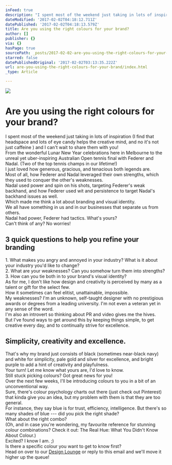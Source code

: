 ```yaml
---
inFeed: true
description: "I spent most of the weekend just taking in lots of inspiration (I find that headspace and lots of eye candy\_helps the creative mind, and no it's not just caffeine\_\_) and I can't wait to share them with you!From the wonderful Lunar New Year celebrations here in Melbourne to the unreal yet uber-inspiring Australian Open tennis final with Federer and Nadal. (Two of the top tennis champs\_in our lifetime!)I just loved how generous, gracious, and tenacious both legends are.\_Most of all, how Federer and Nadal leveraged their own strengths, which they used to conquer the other’s weaknesses.Nadal used power and spin on his shots, targeting Federer’s weak backhand, and how Federer used wit and persistence to target Nadal’s backhand issues as well.Which made me think a lot about branding and visual identity.We all have something in us and in our businesses that separate us from others.\_Nadal had power, Federer had tactics. What's yours?Can't think of any? No worries!"
dateModified: '2017-02-02T04:18:12.711Z'
datePublished: '2017-02-02T04:18:13.579Z'
title: Are you using the right colours for your brand?
author: []
publisher: {}
via: {}
hasPage: true
sourcePath: _posts/2017-02-02-are-you-using-the-right-colours-for-your-brand.md
starred: false
datePublishedOriginal: '2017-02-02T03:13:35.222Z'
url: are-you-using-the-right-colours-for-your-brand/index.html
_type: Article

---
```

![](https://the-grid-user-content.s3-us-west-2.amazonaws.com/90a0f7f5-6d52-46c1-9a5a-e1637e886589.jpg)

# Are you using the right colours for your brand?

I spent most of the weekend just taking in lots of inspiration (I find that headspace and lots of eye candy helps the creative mind, and no it's not just caffeine  ) and I can't wait to share them with you!  
From the wonderful Lunar New Year celebrations here in Melbourne to the unreal yet uber-inspiring Australian Open tennis final with Federer and Nadal. (Two of the top tennis champs in our lifetime!)  
I just loved how generous, gracious, and tenacious both legends are.   
Most of all, how Federer and Nadal leveraged their own strengths, which they used to conquer the other's weaknesses.  
Nadal used power and spin on his shots, targeting Federer's weak backhand, and how Federer used wit and persistence to target Nadal's backhand issues as well.  
Which made me think a lot about branding and visual identity.  
We all have something in us and in our businesses that separate us from others.   
Nadal had power, Federer had tactics. What's yours?  
Can't think of any? No worries!  

## 3 quick questions to help you refine your branding

1\. What makes you angry and annoyed in your industry? What is it about your industry you'd like to change?   
2\. What are your weaknesses? Can you somehow turn them into strengths?  
3\. How can you tie both in to your brand's visual identity?  
As for me, I don't like how design and creativity is perceived by many as a talent or gift for the select few.  
How it sometimes can feel elitist, unattainable, impossible.   
My weaknesses? I'm an unknown, self-taught designer with no prestigious awards or degrees from a leading university. I'm not even a veteran yet in any sense of the word.    
I'm also an introvert so thinking about PR and video gives me the hives.   
But I've found ways to get around this by keeping things simple, to get creative every day, and to continually strive for excellence.  

## Simplicity, creativity and excellence. 

That's why my brand just consists of black (sometimes near-black navy) and white for simplicity,  pale gold and silver for excellence, and bright purple to add a hint of creativity and playfulness.   
Your turn! Let me know what yours are, I'd love to know.  
Still stuck picking colours? Got great news for you!  
Over the next few weeks, I'll be introducing colours to you in a bit of an unconventional way.   
Sure, there's colour psychology charts out there (just check out Pinterest) that kinda give you an idea, but my problem with them is that they are too general.   
For instance, they say blue is for trust, efficiency, intelligence. But there's so many shades of blue --- did you pick the right shade?   
What about the right combo?  
(Oh, and in case you're wondering, my favourite reference for stunning colour combinations? Check it out: The Real Hue: What You Didn't Know About Colour.)  
Excited? I know I am. ;)  
Is there a specific colour you want to get to know first?  
Head on over to our [Design Lounge][0] or reply to this email and we'll move it higher up the queue! 

[0]: http://eightcorners.us13.list-manage.com/track/click?u=7cd0ee9b8caa450bbc55bfd2b&id=1f1e50eca3&e=2d0cdeeb8f